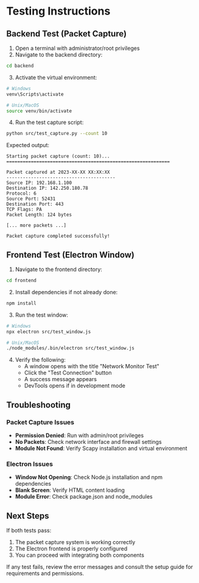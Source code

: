 # Testing Instructions

## Backend Test (Packet Capture)

1. Open a terminal with administrator/root privileges
2. Navigate to the backend directory:
```bash
cd backend
```

3. Activate the virtual environment:
```bash
# Windows
venv\Scripts\activate

# Unix/MacOS
source venv/bin/activate
```

4. Run the test capture script:
```bash
python src/test_capture.py --count 10
```

Expected output:
```
Starting packet capture (count: 10)...
============================================================

Packet captured at 2023-XX-XX XX:XX:XX
----------------------------------------
Source IP: 192.168.1.100
Destination IP: 142.250.180.78
Protocol: 6
Source Port: 52431
Destination Port: 443
TCP Flags: PA
Packet Length: 124 bytes

[... more packets ...]

Packet capture completed successfully!
```

## Frontend Test (Electron Window)

1. Navigate to the frontend directory:
```bash
cd frontend
```

2. Install dependencies if not already done:
```bash
npm install
```

3. Run the test window:
```bash
# Windows
npx electron src/test_window.js

# Unix/MacOS
./node_modules/.bin/electron src/test_window.js
```

4. Verify the following:
   - A window opens with the title "Network Monitor Test"
   - Click the "Test Connection" button
   - A success message appears
   - DevTools opens if in development mode

## Troubleshooting

### Packet Capture Issues
- **Permission Denied**: Run with admin/root privileges
- **No Packets**: Check network interface and firewall settings
- **Module Not Found**: Verify Scapy installation and virtual environment

### Electron Issues
- **Window Not Opening**: Check Node.js installation and npm dependencies
- **Blank Screen**: Verify HTML content loading
- **Module Error**: Check package.json and node_modules

## Next Steps

If both tests pass:
1. The packet capture system is working correctly
2. The Electron frontend is properly configured
3. You can proceed with integrating both components

If any test fails, review the error messages and consult the setup guide for requirements and permissions.
